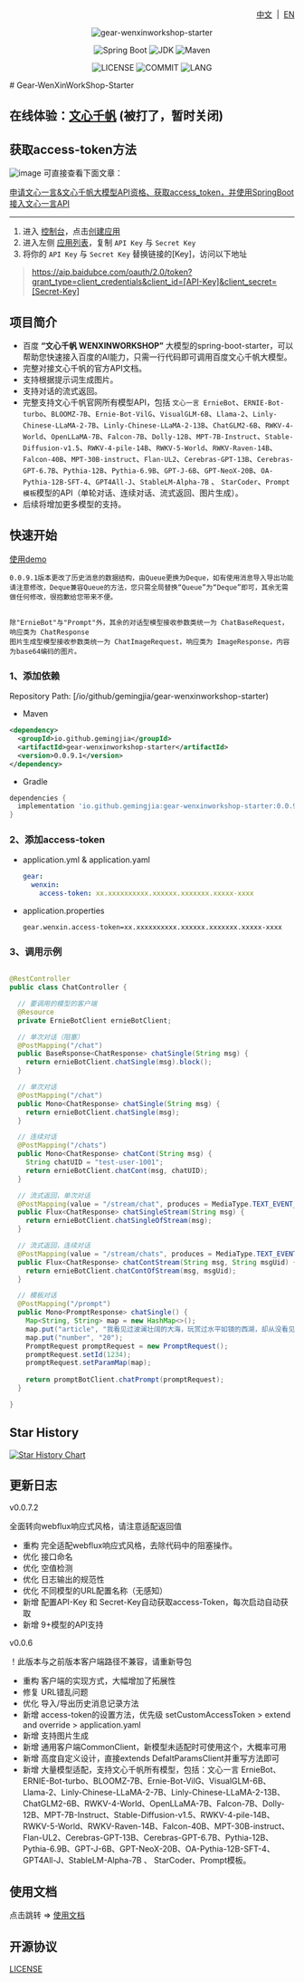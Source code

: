 <div align="right">
<a href="/README.md">中文</a> &nbsp;|&nbsp;
<a href="/README-EN.md">EN</a>
</div>

<div align="center">

![gear-wenxinworkshop-starter](https://socialify.git.ci/gemingjia/gear-wenxinworkshop-starter/image?font=Inter&forks=1&issues=1&language=1&name=1&owner=1&pattern=Floating%20Cogs&pulls=1&stargazers=1&theme=Light)

![Spring Boot](https://img.shields.io/badge/Spring%20Boot-3.1.0-brightgreen.svg)
![JDK](https://img.shields.io/badge/JDK-17.0.5-orange.svg)
![Maven](https://img.shields.io/badge/Maven-3.9-blue.svg)

![LICENSE](https://img.shields.io/github/license/gemingjia/gear-wenxinworkshop-starter?style=flat-square)
![COMMIT](https://img.shields.io/github/last-commit/gemingjia/gear-wenxinworkshop-starter?style=flat-square)
![LANG](https://img.shields.io/badge/language-Java-7F52FF?style=flat-square)

</div>
# Gear-WenXinWorkShop-Starter

## 在线体验：[文心千帆](http://mopen.cloud/)  (被打了，暂时关闭)

## 获取access-token方法
![image](https://github.com/gemingjia/gear-wenxinworkshop-starter/assets/80268501/7225fb98-761a-4ead-b626-d59fc0931161)
可直接查看下面文章：

[申请文心一言&文心千帆大模型API资格、获取access_token，并使用SpringBoot接入文心一言API](https://juejin.cn/post/7260418945721991227)

---

1. 进入 [控制台](https://console.bce.baidu.com/ai/?_=#/ai/wenxinworkshop/overview/index)，点击[创建应用](https://console.bce.baidu.com/ai/?_=#/ai/wenxinworkshop/app/create)
2. 进入左侧 [应用列表](https://console.bce.baidu.com/ai/?_=#/ai/wenxinworkshop/app/list)，复制 `API Key` 与 `Secret Key`
3. 将你的 `API Key` 与 `Secret Key` 替换链接的[Key]，访问以下地址
 > https://aip.baidubce.com/oauth/2.0/token?grant_type=client_credentials&client_id=[API-Key]&client_secret=[Secret-Key]

## 项目简介
- 百度 **“文心千帆 WENXINWORKSHOP”** 大模型的spring-boot-starter，可以帮助您快速接入百度的AI能力，只需一行代码即可调用百度文心千帆大模型。
- 完整对接文心千帆的官方API文档。
- 支持根据提示词生成图片。
- 支持对话的流式返回。
- 完整支持文心千帆官网所有模型API，包括  `文心一言 ErnieBot`、`ERNIE-Bot-turbo`、`BLOOMZ-7B`、`Ernie-Bot-VilG`、`VisualGLM-6B`、`Llama-2`、`Linly-Chinese-LLaMA-2-7B`、`Linly-Chinese-LLaMA-2-13B`、`ChatGLM2-6B`、`RWKV-4-World`、`OpenLLaMA-7B`、`Falcon-7B`、`Dolly-12B`、`MPT-7B-Instruct`、`Stable-Diffusion-v1.5`、`RWKV-4-pile-14B`、`RWKV-5-World`、`RWKV-Raven-14B`、`Falcon-40B`、`MPT-30B-instruct`、`Flan-UL2`、`Cerebras-GPT-13B`、`Cerebras-GPT-6.7B`、`Pythia-12B`、`Pythia-6.9B`、`GPT-J-6B`、`GPT-NeoX-20B`、`OA-Pythia-12B-SFT-4`、`GPT4All-J`、`StableLM-Alpha-7B` 、 `StarCoder`、`Prompt模板`模型的API（单轮对话、连续对话、流式返回、图片生成）。
- 后续将增加更多模型的支持。

## 快速开始

[使用demo](https://github.com/gemingjia/springboot-wenxin-demo)

```text
0.0.9.1版本更改了历史消息的数据结构，由Queue更换为Deque，如有使用消息导入导出功能请注意修改，Deque兼容Queue的方法，您只需全局替换“Queue”为“Deque”即可，其余无需做任何修改，很抱歉给您带来不便。


除"ErnieBot"与"Prompt"外，其余的对话型模型接收参数类统一为 ChatBaseRequest，响应类为 ChatResponse
图片生成型模型接收参数类统一为 ChatImageRequest，响应类为 ImageResponse，内容为base64编码的图片。
```

### 1、添加依赖

Repository Path: [/io/github/gemingjia/gear-wenxinworkshop-starter)

- Maven
```xml
<dependency>
  <groupId>io.github.gemingjia</groupId>
  <artifactId>gear-wenxinworkshop-starter</artifactId>
  <version>0.0.9.1</version>
</dependency>
```
- Gradle
```gradle
dependencies {
  implementation 'io.github.gemingjia:gear-wenxinworkshop-starter:0.0.9.1' 
}
```

### 2、添加access-token
- application.yml & application.yaml
  ```yaml
  gear:
    wenxin:
      access-token: xx.xxxxxxxxxx.xxxxxx.xxxxxxx.xxxxx-xxxx
  ```
- application.properties
  ```properties
  gear.wenxin.access-token=xx.xxxxxxxxxx.xxxxxx.xxxxxxx.xxxxx-xxxx
  ```

### 3、调用示例

```java

@RestController
public class ChatController {

  // 要调用的模型的客户端
  @Resource
  private ErnieBotClient ernieBotClient;

  // 单次对话（阻塞）
  @PostMapping("/chat")
  public BaseRsponse<ChatResponse> chatSingle(String msg) {
    return ernieBotClient.chatSingle(msg).block();
  }

  // 单次对话
  @PostMapping("/chat")
  public Mono<ChatResponse> chatSingle(String msg) {
    return ernieBotClient.chatSingle(msg);
  }

  // 连续对话
  @PostMapping("/chats")
  public Mono<ChatResponse> chatCont(String msg) {
    String chatUID = "test-user-1001";
    return ernieBotClient.chatCont(msg, chatUID);
  }

  // 流式返回，单次对话
  @PostMapping(value = "/stream/chat", produces = MediaType.TEXT_EVENT_STREAM_VALUE)
  public Flux<ChatResponse> chatSingleStream(String msg) {
    return ernieBotClient.chatSingleOfStream(msg);
  }

  // 流式返回，连续对话
  @PostMapping(value = "/stream/chats", produces = MediaType.TEXT_EVENT_STREAM_VALUE)
  public Flux<ChatResponse> chatContStream(String msg, String msgUid) {
    return ernieBotClient.chatContOfStream(msg, msgUid);
  }

  // 模板对话
  @PostMapping("/prompt")
  public Mono<PromptResponse> chatSingle() {
    Map<String, String> map = new HashMap<>();
    map.put("article", "我看见过波澜壮阔的大海，玩赏过水平如镜的西湖，却从没看见过漓江这样的水。漓江的水真静啊，静得让你感觉不到它在流动。");
    map.put("number", "20");
    PromptRequest promptRequest = new PromptRequest();
    promptRequest.setId(1234);
    promptRequest.setParamMap(map);
    
    return promptBotClient.chatPrompt(promptRequest);
  }

}
```

## Star History

[![Star History Chart](https://api.star-history.com/svg?repos=gemingjia/gear-wenxinworkshop-starter&type=Date)](https://star-history.com/#gemingjia/gear-wenxinworkshop-starter)

## 更新日志
v0.0.7.2

全面转向webflux响应式风格，请注意适配返回值

- 重构 完全适配webflux响应式风格，去除代码中的阻塞操作。
- 优化 接口命名
- 优化 空值检测
- 优化 日志输出的规范性
- 优化 不同模型的URL配置名称（无感知）
- 新增 配置API-Key 和 Secret-Key自动获取access-Token，每次启动自动获取
- 新增 9+模型的API支持

v0.0.6

！此版本与之前版本客户端路径不兼容，请重新导包

- 重构 客户端的实现方式，大幅增加了拓展性
- 修复 URL错乱问题
- 优化 导入/导出历史消息记录方法
- 新增 access-token的设置方法，优先级 setCustomAccessToken > extend and override > application.yaml
- 新增 支持图片生成
- 新增 通用客户端CommonClient，新模型未适配时可使用这个，大概率可用
- 新增 高度自定义设计，直接extends DefaltParamsClient并重写方法即可
- 新增 大量模型适配，支持文心千帆所有模型，包括：文心一言 ErnieBot、ERNIE-Bot-turbo、BLOOMZ-7B、Ernie-Bot-VilG、VisualGLM-6B、Llama-2、Linly-Chinese-LLaMA-2-7B、Linly-Chinese-LLaMA-2-13B、ChatGLM2-6B、RWKV-4-World、OpenLLaMA-7B、Falcon-7B、Dolly-12B、MPT-7B-Instruct、Stable-Diffusion-v1.5、RWKV-4-pile-14B、RWKV-5-World、RWKV-Raven-14B、Falcon-40B、MPT-30B-instruct、Flan-UL2、Cerebras-GPT-13B、Cerebras-GPT-6.7B、Pythia-12B、Pythia-6.9B、GPT-J-6B、GPT-NeoX-20B、OA-Pythia-12B-SFT-4、GPT4All-J、StableLM-Alpha-7B 、 StarCoder、Prompt模板。

## 使用文档

<div>
点击跳转 => 
<a href="/wenxin-doc.md">使用文档</a>
</div>

## 开源协议
[LICENSE](https://www.apache.org/licenses/LICENSE-2.0)
